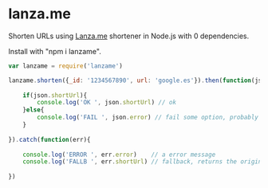 # lanza.me

Shorten URLs using [Lanza.me](https://lanza.me/ "Lanza.me shortener & metashortener")
 shortener in Node.js with 0 dependencies.

Install with "npm i lanzame".

```javascript
var lanzame = require('lanzame')

lanzame.shorten({_id: '1234567890', url: 'google.es'}).then(function(json){
	
	if(json.shortUrl){
		console.log('OK ', json.shortUrl) // ok
	}else{
		console.log('FAIL ', json.error) // fail some option, probably
	}
	
}).catch(function(err){
	
	console.log('ERROR ', err.error)	// a error message
	console.log('FALLB ', err.shortUrl) // fallback, returns the original long url
	
})
```